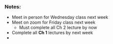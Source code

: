 ### Notes:
- Meet in person for Wednesday class next week
- Meet on zoom for Friday class next week
	- Must complete all Ch 2 lecture by now
- Complete all **Ch 1** lectures by next week
- 